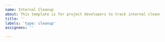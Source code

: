 ```yaml
---
name: Internal Cleanup
about: This template is for project developers to track internal cleanups
title: ''
labels: 'type: cleanup'
assignees: ''

---
```



